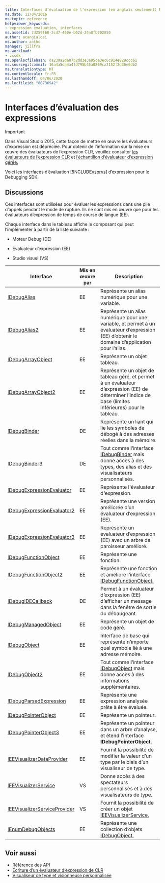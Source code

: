 ```yaml
---
title: Interfaces d’évaluation de l’expression (en anglais seulement) Microsoft Docs
ms.date: 11/04/2016
ms.topic: reference
helpviewer_keywords:
- expression evaluation, interfaces
ms.assetid: 2d259f60-2cd7-460e-b02d-24a8fb202850
author: acangialosi
ms.author: anthc
manager: jillfra
ms.workload:
- vssdk
ms.openlocfilehash: da230a2da87b2dd3e3a85ce3ec6c914e829ccc61
ms.sourcegitcommit: 16a4a5da4a4fd795b46a0869ca2152f2d36e6db2
ms.translationtype: MT
ms.contentlocale: fr-FR
ms.lasthandoff: 04/06/2020
ms.locfileid: "80736942"
---
```

# <a name="expression-evaluation-interfaces"></a>Interfaces d’évaluation des expressions
> [!IMPORTANT]
> Dans Visual Studio 2015, cette façon de mettre en œuvre les évaluateurs d’expression est dépréciée. Pour obtenir de l’information sur la mise en œuvre des évaluateurs de l’expression CLR, veuillez consulter [les évaluateurs de l’expression CLR](https://github.com/Microsoft/ConcordExtensibilitySamples/wiki/CLR-Expression-Evaluators) et [l’échantillon d’évaluateur d’expression gérée.](https://github.com/Microsoft/ConcordExtensibilitySamples/wiki/Managed-Expression-Evaluator-Sample)

 Voici les interfaces d’évaluation [!INCLUDE[vsprvs](../../../code-quality/includes/vsprvs_md.md)] d’expression pour le Debugging SDK.

## <a name="discussion"></a>Discussions
 Ces interfaces sont utilisées pour évaluer les expressions dans une pile d’appels pendant le mode de rupture. Ils ne sont mis en œuvre que pour les évaluateurs d’expression de temps de course de langue (EE).

 Chaque interface dans le tableau affiche le composant qui peut l’implémenter à partir de la liste suivante :

- Moteur Debug (DE)

- Évaluateur d’expression (EE)

- Studio visuel (VS)

|Interface|Mis en œuvre par|Description|
|---------------|--------------------|-----------------|
|[IDebugAlias](../../../extensibility/debugger/reference/idebugalias.md)|EE|Représente un alias numérique pour une variable.|
|[IDebugAlias2](../../../extensibility/debugger/reference/idebugalias2.md)|EE|Représente un alias numérique pour une variable, et permet à un évaluateur d’expression (EE) d’obtenir le domaine d’application pour l’alias.|
|[IDebugArrayObject](../../../extensibility/debugger/reference/idebugarrayobject.md)|EE|Représente un objet tableau.|
|[IDebugArrayObject2](../../../extensibility/debugger/reference/idebugarrayobject2.md)|EE|Représente un objet de tableau géré, et permet à un évaluateur d’expression (EE) de déterminer l’indice de base (limites inférieures) pour le tableau.|
|[IDebugBinder](../../../extensibility/debugger/reference/idebugbinder.md)|DE|Représente un liant qui lie les symboles de débogé à des adresses réelles dans la mémoire.|
|[IDebugBinder3](../../../extensibility/debugger/reference/idebugbinder3.md)|DE|Tout comme l’interface [IDebugBinder](../../../extensibility/debugger/reference/idebugbinder.md) mais donne accès à des types, des alias et des visualisateurs personnalisés.|
|[IDebugExpressionEvaluator](../../../extensibility/debugger/reference/idebugexpressionevaluator.md)|EE|Représente l'évaluateur d'expression.|
|[IDebugExpressionEvaluator2](../../../extensibility/debugger/reference/idebugexpressionevaluator2.md)|EE|Représente une version améliorée d’un évaluateur d’expression (EE).|
|[IDebugExpressionEvaluator3](../../../extensibility/debugger/reference/idebugexpressionevaluator3.md)|EE|Représente un évaluateur d’expression (EE) avec un arbre de paroisseur amélioré.|
|[IDebugFunctionObject](../../../extensibility/debugger/reference/idebugfunctionobject.md)|EE|Représente une fonction.|
|[IDebugFunctionObject2](../../../extensibility/debugger/reference/idebugfunctionobject2.md)|EE|Représente une fonction et améliore l’interface [IDebugFunctionObject.](../../../extensibility/debugger/reference/idebugfunctionobject.md)|
|[IDebugIDECallback](../../../extensibility/debugger/reference/idebugidecallback.md)|DE|Permet à un évaluateur d’expression (EE) d’afficher un message dans la fenêtre de sortie du débaugeant.|
|[IDebugManagedObject](../../../extensibility/debugger/reference/idebugmanagedobject.md)|EE|Représente un objet de code géré.|
|[IDebugObject](../../../extensibility/debugger/reference/idebugobject.md)|EE|Interface de base qui représente n’importe quel symbole lié à une adresse mémoire.|
|[IDebugObject2](../../../extensibility/debugger/reference/idebugobject2.md)|EE|Tout comme l’interface [IDebugObject](../../../extensibility/debugger/reference/idebugobject.md) mais donne accès à des informations supplémentaires.|
|[IDebugParsedExpression](../../../extensibility/debugger/reference/idebugparsedexpression.md)|EE|Représente une expression analysée prête à être évaluée.|
|[IDebugPointerObject](../../../extensibility/debugger/reference/idebugpointerobject.md)|EE|Représente un pointeur.|
|[IDebugPointerObject3](../../../extensibility/debugger/reference/idebugpointerobject3.md)|EE|Représente un pointeur dans un arbre d’analyse, et étend l’interface **IDebugPointerObject.**|
|[IEEVisualizerDataProvider](../../../extensibility/debugger/reference/ieevisualizerdataprovider.md)|EE|Fournit la possibilité de modifier la valeur d’un type par le biais d’un visualiseur de type.|
|[IEEVisualizerService](../../../extensibility/debugger/reference/ieevisualizerservice.md)|VS|Donne accès à des spectateurs personnalisés et à des visualisateurs de type.|
|[IEEVisualizerServiceProvider](../../../extensibility/debugger/reference/ieevisualizerserviceprovider.md)|VS|Fournit la possibilité de créer un objet [IEEVisualizerService.](../../../extensibility/debugger/reference/ieevisualizerservice.md)|
|[IEnumDebugObjects](../../../extensibility/debugger/reference/ienumdebugobjects.md)|EE|Représente une collection d’objets [IDebugObject.](../../../extensibility/debugger/reference/idebugobject.md)|

## <a name="see-also"></a>Voir aussi
- [Référence des API](../../../extensibility/debugger/reference/api-reference-visual-studio-debugging.md)
- [Écriture d’un évaluateur d’expression de CLR](../../../extensibility/debugger/writing-a-common-language-runtime-expression-evaluator.md)
- [Visualiseur de type et visionneuse personnalisée](../../../extensibility/debugger/type-visualizer-and-custom-viewer.md)

